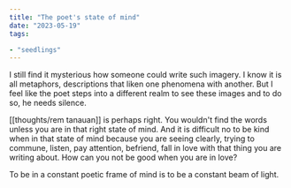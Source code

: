 ```yaml
---
title: "The poet's state of mind"
date: "2023-05-19"
tags:

- "seedlings"
---
```


I still find it mysterious how someone could write such imagery. I know it is all metaphors, descriptions that liken one phenomena with another. But I feel like the poet steps into a different realm to see these images and to do so, he needs silence.

[[thoughts/rem tanauan]] is perhaps right. You wouldn't find the words unless you are in that right state of mind. And it is difficult no to be kind when in that state of mind because you are seeing clearly, trying to commune, listen, pay attention, befriend, fall in love with that thing you are writing about. How can you not be good when you are in love?

To be in a constant poetic frame of mind is to be a constant beam of light.